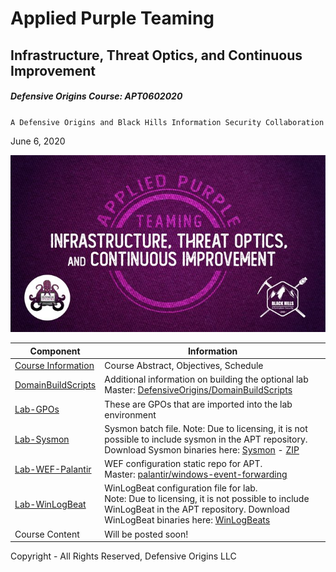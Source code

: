# Applied Purple Teaming 
## Infrastructure, Threat Optics, and Continuous Improvement
##### Defensive Origins Course: APT0602020
`A Defensive Origins and Black Hills Information Security Collaboration`

June 6, 2020

![](https://github.com/DefensiveOrigins/dolib-images/raw/master/doc/images/APT06202001/EZRMAZUXYAAj-JD.jpg)




| Component                            | Information                              |
|--------------------------------------|------------------------------------------|
| [Course Information][1]              | Course Abstract, Objectives, Schedule    |
| [DomainBuildScripts][2]              | Additional information on building the optional lab<br>Master: [DefensiveOrigins/DomainBuildScripts](https://github.com/DefensiveOrigins/DomainBuildScripts) |
| [Lab-GPOs][3]                        | These are GPOs that are imported into the lab environment |
| [Lab-Sysmon][4]                      | Sysmon batch file.  Note: Due to licensing, it is not possible to include sysmon in the APT repository.  Download Sysmon binaries here: [Sysmon](https://docs.microsoft.com/en-us/sysinternals/downloads/sysmon)  - [ZIP](https://download.sysinternals.com/files/Sysmon.zip) |
| [Lab-WEF-Palantir](Lab-WEF-Palantir) | WEF configuration static repo for APT.  <br>Master: [palantir/windows-event-forwarding](https://github.com/palantir/windows-event-forwarding) |
| [Lab-WinLogBeat][5]                  | WinLogBeat configuration file for lab. <br> Note: Due to licensing, it is not possible to include WinLogBeat in the APT repository.  Download WinLogBeat binaries here: [WinLogBeats](https://www.elastic.co/downloads/beats/winlogbeat) |
| Course Content                       | Will be posted soon!                     |


Copyright - All Rights Reserved, Defensive Origins LLC

  [1]: CourseInformation.md
  [2]: Lab-DomainBuildScripts
  [3]: Lab-GPOs
  [4]: Lab-Sysmon
  [5]: Lab-WinLogBeat
